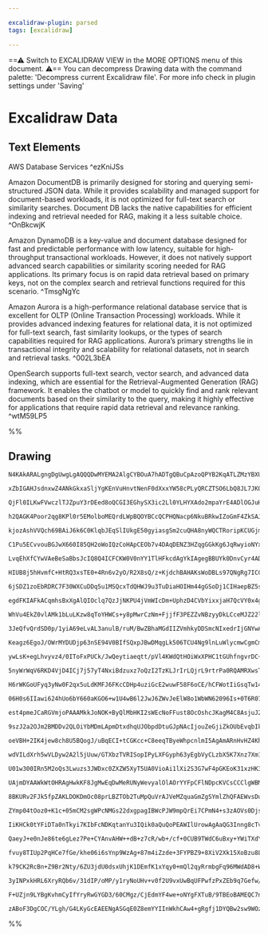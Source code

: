 ```yaml
---

excalidraw-plugin: parsed
tags: [excalidraw]

---
```

==⚠  Switch to EXCALIDRAW VIEW in the MORE OPTIONS menu of this document. ⚠== You can decompress Drawing data with the command palette: 'Decompress current Excalidraw file'. For more info check in plugin settings under 'Saving'


# Excalidraw Data

## Text Elements
AWS Database Services ^ezKniJSs

Amazon DocumentDB is primarily designed for storing and querying semi-structured JSON data. While it provides scalability and managed support for document-based workloads, it is not optimized for full-text search or similarity searches. Document
DB lacks the native capabilities for efficient indexing and retrieval needed for RAG, making it a less suitable choice. ^OnBkcwjK

Amazon DynamoDB is a key-value and document database designed for fast and predictable performance with low latency, suitable for high-throughput transactional workloads. However, it does not natively support advanced search capabilities or similarity scoring needed for RAG applications. Its primary focus is on rapid data retrieval based on primary keys, not on the complex search and retrieval functions required for this scenario. ^TmsgNgYc

Amazon Aurora is a high-performance relational database service that is excellent for OLTP (Online Transaction Processing) workloads. While it provides advanced indexing features for relational data, it is not optimized for full-text search, fast similarity lookups, or the types of search capabilities required for RAG applications. Aurora’s primary strengths lie in transactional integrity and scalability for relational datasets, not in search and retrieval tasks. ^002L3bEA

OpenSearch supports full-text search, vector search, and advanced data indexing, which are essential for the Retrieval-Augmented Generation (RAG) framework. It enables the chatbot or model to quickly find and rank relevant documents based on their similarity to the query, making it highly effective for applications that require rapid data retrieval and relevance ranking. ^wtM59LP5

%%
## Drawing
```compressed-json
N4KAkARALgngDgUwgLgAQQQDwMYEMA2AlgCYBOuA7hADTgQBuCpAzoQPYB2KqATLZMzYBXUtiRoIACyhQ4zZAHoFAc0JRJQgEYA6bGwC2CgF7N6hbEcK4OCtptbErHALRY8RMpWdx8Q1TdIEfARcZgRmBShcZQUebQAObQBmGjoghH0EDihmbgBtcDBQMBKIEm4MIwBpDkIAKQBlXP5S2EQKqCwoVJLITG5nAE54xIAGAFZ4wYB2UYBGUYAWRZ5B

xZbIGAHJsdnxwZ4ANkGkxaSljYgKEnVuHnvtNenF0dXxxYW58cPLyQRCZTSO6LbQ8JL7JKQpLHQ7LcaXazKYLcUaXZhQUhsADWCAAwmx8GxSBUAMRzBDk8k9UqaXDYLHKTFCDjEfGE4kSDHWZhwXCBbLUyAAM0I+HwDVgyIkgg8gog6MxOIA6jdJHc0RjsQgJTApegZeVLkzARxwrk0HNLmxedg1FsLaNUYVIIzhHAAJLEc2oPIAXUuQvImU93A4

QjFl0ILKwFVwczlTJZpuY3rDEed8oQCGI3EGhySX3ic2Ll0YLHYXAdo2mpaYrE4ADlOGJuHMoTx4qdRoNI8wACLpTo5tBCghhS6aYQsgCiwUy2W9fsuQjgxFwQ9bzySg0G1ZGHctGaIHCxofD+EuhPp2e4o/w44znUw3QkAEElQ1UH317haWFUA0TBmGIzQZuQFAACpdBU76ft+UR/ggAFAeY4RykKnBQA0hBGOIqBzIMyQjM8hykYM4zTF8PwZh

h2QAGK4Poor2qg8KPl0r5EMolboMEQrdLWpBQOYBCcQCPHQNacp6NkuBRkwIZoGmF4ZkSAJRgQUHPjBH5fj+iHIaQwFoQiQhQGwABK4Q4XhGJCAgl7yQAEv8gIvvhoLjIUAC+LTFKU5QSAA8hwABCWLYBQABWVRym0eHQNBlz9GgzjFuC2jjEsiyUYMczxDw7w1hmLHOOMYKPIc4zFis25TLClzXMQtxoIVozJEccyHHMOXTH1HbrBmfwAkCaD7M

kjozAshVVQch69BAiJ6k6C0KlqbJEqSlIUkgE50gyiasgSm2cuQHA8nyWQCTRoripKCUGjmGqKggKrNWqrXPVqOp6vKBKGmBwgmmarZWjadqto6lyuiunqLv6NFBggimoMpkbRil6C4CkRpTsQyapueaJZsOrGOuVk1sQtZb1jxHajPEgm002HAtq1oyHKsOW1b2A7BBuI5jg5GaTsyxCzhkV3w8uq7rjeFpbju1YHNC82lMep5KUTR5sNepN3g+

C1Pu5ECvvouBGJwX660I85QH2oWoIQzCoHApCEOb7v4DAqDENZ3HZqgGGkKg6JqRwyioNYxAADocAAjvZpAwFGkdhExzgKkI2BQCIgeNEFDa+z+2ioEqkiikhaiu5iZh+y7zDuL+op2nH0eoObHDRIHzArnARJQEHRK+zbdvOIhxCoBQRJYoSuBetQTuD87qNsFAcfWsJTG4ZPwdB+ezjG6HISiJIqDD6wTH4HydrH3y2B/Mwpd9qPV1xw7qDX/S

LvqEhXfCYwVAeBeSaBbsJcIQ8Q4ICFCKW0V0nYY1TlHFkcdAgYkIAgegBBUYk0DnvCyr4ADii9zZYiQdXXAn8zShyEGoX8wQgGSDYKhbQCZKBaRNmbC2VsX7YFtldD+K83Yexvt7X2/tTS7wvuZd2EdkGT0TkwFOcj06EEznZHOedJ4FyLmuKIpdy6VyXjXNgdcIGNwIM3IgsB5Ed2sN3Sevc4D9yEpAkefCx4TynjPOeC9jErw4Gvc+cAt42SkS

HIUB8j5hHvmfC+HtRQ3xsTE0+4Rn6v2yO/R2X8sQ/z+KjdchBAHAKsWoDBLs97QNgRg7ICC/aYCQe3NB7tMHYNNNmPBw8CHELsWQuRFCqEphoXQzQDCH7MLEKwgMmFsK4W4NMR4HNph5jbIcaY7xvgTGmfRRizFuBU1aBxLiEk+LXWpkwYS7gxLcQ6FJS4MkojyVICjNGql3b+E0tBN85tLYcGth4gRjshHu09sxcRrAA7hNDjIxpLJUCKOTkg1R

6jSDZ1zoEbRDRC7F30WXCuDDq5u1MSQcxTdQHWJ9u3TuDiaHOIHm44gGSoDj1CIHaepBZ5sHnswRe1cAlBM3gknebjIlikPl0O+p9z4h0vok92yST4PzSf8/hmSOAfxyXkv+hTim4BAWA8pbiqnmBqcvRBcimkIHQa0/AOCOlQu6SQ3AfTI4DOCEM3uIyxlMJYXKXAZlLLWTmYLe8wsFrHgQC5Ea7k5ieR8n5DMgVeIUCclFGAHBBhCjqNuAAGtO

egdFKIAFkACqmhsBxXgAlQIOclq7QzJjNKPU4jVmWIcDm+UphzD4CVbYixxjaH7QcVY0x4gc2WGrSATUWq8FhI8RY5EwQHAokWJIvxXKjXwo6bQXxyJfCSGO+IEJqILTrSiL6OINocnQGSHaVI9r0hhiyK9HQzoXX5Gc0oIoxQ/Qev9J6GY1rKlVOqQDmocS/oqI9BMQNJAE1BqpcGsBIYrVKDDD0Xp8gIwWoGRiyNSavIWlGepsZxgwbFvBtA/l

WhVu4EkZ0vlAMk1bLuLKzw8qToYHWCs+y8pMwrCzNm+FjjfF3PEZZvNBzyyDkLCceMJZ22lhmFcejpNzEVruZZYJuqORPGedM4bdY4n1kLeNhRqNlFJhACC+hmDKAbMoAAmhWy48UOhJQbQMI9A7D2Oiqt8eIpEDmbG2OcTKRxHSUU7KOqqjUQOtSyh1bq3Ver9XiINBaw03LcGODu9LixSIEVIq8DLpQz1oFQwIcDeJjrXogLe7acpaSPsOi+06

3JeQfvQrdSD0p/1yiA69eLvAL3anulB/ruM/BwZBhaMGdIIZVmhkyDDSmcNIxedrIjGNYwADVyNJlm6jLbpQwjSZ4AzSYFF+3FXOeWTgdw8rBa4/djggm8L5RyvlPqJxJP82kwbMNNJ5NzillhmWqnSbqbOErZZaysq6c1sdgz6sjMA9k+xbS3zuF/L7OmxibBBEu0oTiGAzgsG+CQu3RlALal6N/KyuO9dxKdIiaEQe7c3bZnMAhBhiBSDB07mI

Keagz6EgoJ/OWrMYDUDjp63nSE94V0BIfSQxpJBwDMqgLk506TCU4Ng9lnLuWlycmwCgmCmCy9qIPRlEDAmD3/kUoIPsnEuI58QLBrMe6KrPiU8lZSIFEjlwk6+8rXd6FkZHdpfsHVEKjs4ogeB9fnVLu6HINcRHJyHnw5gccV5W3IHAEgOLKHNIwRT1AXirbCM9j7UnPLV6Dytr/OOeh9A+CwJKh+tjy82v3qzFPLtAiJ0IBitx6gV6NyyDfNgU

ywLsK+egLhvyvz4/0IToFxPUCk/JwQeytiaeqtt/pVl4KWdQtHOiWxXPHC1tGUhfngvrDC+uOoT+5vJedGl4veX9DFfDzK6SCq7q6a6Dw67MB64ViG4+Jcpeim7m6W6kC8q25sD25BJO6MBiJu70rzxe5iCOK+5AJ6qlLgIuzxJXxJIR7hzR64Jx6EIJ4+AiRD5p4Z6158g+wYS55OzkF/JF4l706oB96V7V5/LsHZ4N6LwO7nx/K/xAIGCd6YDd

5nyWrWqV6RKD4VjD4ICj7j57yT4NxiBdzuxz7oQzI2TzKLJrIrLQjrL9rtrPa0RQAMRXwsTPbGzXInLQKfqQBliXKiTHK3JwDSSYRySmjPIEYnaQBqQfL4AcIwQ/I8Lr6b48FRw74IBk4U4H7U5Mql4GTM6Qoirs434Yo87/6uxMDP7e4i7v7i5f5ZDYAy7DIK5uJAEgGwZgHa5vpQEG62pG6+JPyoBm4W5lgoEjzoGO46ou60ru5Rye4v4+6xLE

H6rWKGoUFyq3yNw0F2qx5uLdKMFJ6FKcCDHp4uziGcE2wuwF58F6oCE/hCFWotIiGsqTw14gocHpEwCN7SEt75Lt6KHKG96PEV7YIaE5xaEPG6Gs7a4VyGEz4mHz6noBpWSsDBoyahq6aRoboxpxolCMYlAWZJoQDjBCgQSRRIh1CHDMAcB0TEAAAKxA8c2ATkfYWIiwla7QEgNaUQEcyIyUXmc6N2NUPA0wnMu4a6vaqURUO6HwKyIp3UYIPaC0

06H0s6IIawi624hUo6bY660aKGO6+w1U4wB6l2JwJ6ZWvJeElW8o1WbWN62096Is+0T6R07Ir6HWl0AoAYPW42fWsoo2b0M6Spp21WvW+ok2gM02lG+E82toyGS2GY6GcM4OiMeGm2KOkAxGMYEguASoB2+MR21GkAbmaA9GvQ+Jp2zGFoMIO4wwz2NMPGaAVUt2pQjZjYzYeEHY/mY68wf2Vq6OGJIsIOksC4qZC0KmcsUOGmys8ONpGs+mKkhm

est4pmeJCaRGVmjoPAAAMkkJoNOK+ByQlMbHKI2sWEcNoFFust8OcOshcJKagM4C8AsjuJ2N8B8AellJCHFu9HcIlkkJ1Cln1GlqVpAFlpusstoEsjYfDvYQiFaeemBi9PafVo6fWgtM1gdHjKhRAZ1ldN1j+n6RGQGchVqEGaqSGVVi9OGX9KRQtOrjGZxtaAtgmVujacmZhmgEuGmcGJEZmWUDtrmTmgWTGYRlWWpkkLMI6F8Cafxg9mWfMFRS

9szJ2a2OJm2BMDDv2QLOiYbMDmLApmDtxdhqUJObpdDtuGJpNAcIjouZeGjiZkOUbEvqbIkX8q+CIESJQivJQm0U/kSELkhIENfCntgvTgZGEEZKhHHOoOuKkW4EEMELUnvEFDuRBHSagAABQhQRqoAQTdHglWx0mYggSsARwACUcc/RcBgxhiBKg8RKZixO8x3uk82ZDSciQoIQ6KECwcqCQQRxXctq9OYx/KzeISQq0Joq+A4qz4yhi8V+6850

oeVBH+2IK4jew8ch8U5BQogJ/uBqECI+tCGKcc+C8eeqTByeWhpcnlmI5AgAmARnHvHZ4KhZDKDqAuxEBVwcCxWFVhW2pRidCMi3ztwWLXwB42J7whVDXhU/hhA5DW7SFRiAmqFPHYJRDMC5KImlDgTxHY6r73XeWpF+UjTeCVGBULEPGhXQEjWn7/hRXGQwnxUryJVijwKpXpWZU5UcB5UFXcg9F/IlW6xmipwVXeIcoDEGL4pVyNW1wkotX4GB

wdVILdXrh5wVLDyw2A2l5jUuw/GTXbzTVRISopIPyLXFGyph63yEgbVyCLzbX5K7Xnz7Xm1+4kFQ2GonVj7Qn7FXWHEsGoDE1PUvVZ6u4YgfVfWfwYIIJdGC1FXDUIIg3h62IQ2kEXEhw6102l6I3fFBKo3u1AlqGY2hA41mHZCzJ4SvkwXdS2EbIOHbLOG7Lez7KuZHLiQVCnJyh+EiT4CeFBEhGyRPIZlLmlAxEaRxGuUr5Wwh0+Xb7+WU2kBB

U01w300IRn5M2oQs3Lwuzs3JWDxc0ZXZW5XyT5UA0VioAi1lXi2S3G7wF4pGKEoK31xzHK3tXmqRzq29Va1Z2DW62jX+IG0CpG1hIiqm3zXu2W3X7W1rV21YibWO0hw7VVp7UHWe1HXaFQn0EHHMG3XB1eWh2Z517Qr8ifWSDfWx2o0QFC3YLA0ICg02Lg1kpgKZ2r0AMI1Wr51mpo1wrCGl3Y1Px+rIlBp4SA6YlRrZYWi4lgCVmElWaBLjAAD6

UAjmDYAAWkWtOHRAgHwkKF8JgMwEqDwMeRUNyWevyalOlAOrYYFpCFlNDpcKVCsCCClgWBMB2oFj2BmCqXcHOhqeVFqSurqUNNiQabusaaaUeuaQhUiNaaNqhQ1jtE1i6a1rVh6edPhd6TdERbqH+vRaGS9BRaBqtGGcRXRQDAxbBkxXGYtuxctm6CmSZQGBtvxWPVmUJVjI5qJUWc6CWbRmWQxsTGposEWEcIcGOpxu2TxOsspdM+9q2KcLuBM+

8BKURv2FJk5fpZAKLDOKDmOc08prLBZTOb2TuMpQuVrAJVeMZquaGmZgSYmlZhQFAEWvsDuXSWRq5gM+gKeZY0+UenEBM+lt2N2ssruk4wMC+ZlEsNVFMEWC2eMM9r4wlu1IBclj1CBdMANHqVI6gLlp9gVt1HmO2jwGBYtIhRVgk+kxIEk06ZhakzhTS782+lkz4RAN+ndHkxNgU9ReRcNspYNrRdBlNsDCmAhgtCxfGSxAsBxStk0z6KZcKK0/

ZYmp04tOoz0+K1c+05mCM2sgWPcNMGs22dxgpagIBWcPJW9mpQrEi7CPmN4+s3zAOVs0DjsyOYpuOWZcc2pqcwzF8POVGEjuJZADc4Ods4lFjugEFIgBwIBEsTgUJBUhA4PFA6gIwDnBfL7ovNHG3K1QQaXnUlgKnIvBQBXD3pdKgGaFdFYLavofklZCXbNXHJ5coHbIHIQlkEwENdld0hLbhpkEbqwdW13A/lqowuuJOMtcPBvn7LauZPCrQvSG

IiKHCk0tYFiDTa0nTkyi7KIbFcNDKqtanYu3IQik0aQuQoPEAWIlUrowAgAaQG3Inng8cTvZCadcFbcZPIIfw7apasEMragpu6nLjZAPja5bG1kAm1KkmxnjNXNWmzmxmw+9m7Erm+uwW4HIIarRHGWxWyoYENWymLW6CU7UhE2xjbNW2x25PF2+Eb21lf20HEjMO6gOnqO//hOw/FOwKiHHO0ENrmwEu+YLPJwcRr3pu9u17qgbThnqITCf8Me5

QaeyJ+e0nJe86te6gLez7Pe+CYAnvAHW++dB+z7cR/wb+/cf+0CUB9TWdC6uBxy+YWiTXdYXXXBZso4ZhC4XsmNO3c+APRIN3YJP4f3YEZyHchmA8mEQpG01aO8pPQTTG3G7Bz3vBym2KtEih5mzIgtbYngQsdZ1EMW51coAR+YER0hDW9kHWxPo28CTas4LR1dJ292+QCnn20QgO2xzPCOzPuO0p5O1ANO9Kh3GwPO8J6JyuxJ+u3w9JyFTu3J8

fvuy8TIUp2PqHCe7fGe/khe06i6sYnp9WzAg+87m4iZzde+3FYPBZ9+8XiV2Xk15XoBzu8Lo52B8I+ZCiRYSGpGxGpI5urGoVA80UE8xUBZEKObEKFUPQH2BBDwPQBwEYPEPoNgDwPHHMBQJq985yegOY4hf884IFrGpCOsl1Olsa9uM9s42S4Ot+WCAsGOgWKcL+cGf4wuoE8ujqSa+BWE1WIaXuiaYeserE8tNS+6bS+hSky1ky1Lyy56V1j6b

k79CK2RcBn+Z9Br2Nty/6ZU3jdU0dsxUhjK1DEmfK1xYqy0+mQl2qyRrmbgFq96MWdAD8+WeuUxmphMIVBdksE66a69rmGOtaws2WZ2gzORAH1mRs/9m63JoZfszkN65AOZX6zDtZUWAjkeMG6q8ubc/9wgD5OANhotM4hKHLNwP5NAH8JkF3fqS0AwBghQKFIy2LIkzAp30KNSBAHwqQB+unhkBKChcy2hXehhZAH3wP50PoK33L+36P3hV6Z+r

3yINPxkHRL6XryRQb6v/31dIP/oMP/y1ryNoUHv+v0f2U9vxUwBqUFPwfzPxZEb9q7Gefw/9kIf7G6xWb6hhf4/xv184t03CjfD/lAEP50RXOXZP/mAMP4cJguvEbwj31gEz8K+QkV8P33Nx/B54efSfmvwAH6BpwLIDAZiHLYhArMfIUgcgPwGf8Z+JA83BBB+YQBDoPfRuJiDFAiULQXwWNO2iWDPAO09wHTOfzYEEh8A3TMaG2CvKOgVgqwV4

F+UZjn9LYBgKvhmCyIfYryRwGYGD3/60CMgz/CjEdmYF4we+oNYgFXTuB/9TBEoBAMEQC7n9TBRaSbggCIH/54+9g92G6ROioALMoUAkFZlIDKBaQWVHgOpkXghCawvAUIagHajjAKqcoKyMoHDB8gzGgQ3AMEPOBhCMhvALITELiHaCwBx/HELGyHy4COWSMKyNGCjwqCFog3YIKTDsjute+RAWwV0XsiXAu4dfNAA0KtBmQI03ABodoLsBRQH2

zABoF3DgCOC/YLgh/G4LKyGcEAEENgASGqE0Z8emYYIInWkhCAw4+gRgfj1DYQBw2sw9WOzlfDzDFhywnVsX1kb8AOWlcF3t5BADeQgAA===
```
%%